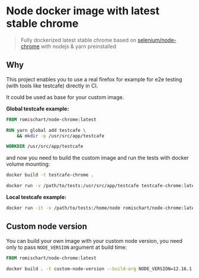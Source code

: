 # Node docker image with latest stable chrome

> Fully dockerized latest stable chrome based on [selenium/node-chrome](https://hub.docker.com/r/selenium/node-chrome) with nodejs & yarn preinstalled

## Why
This project enables you to use a real firefox for example for e2e testing (with tools like testcafe) directly in CI.

It could be used as base for your custom image.

**Global testcafe example:**
```dockerfile
FROM romischart/node-chrome:latest

RUN yarn global add testcafe \
    && mkdir -p /usr/src/app/testcafe

WORKDIR /usr/src/app/testcafe
```

and now you need to build the custom image and run the tests with docker volume mounting:
```bash
docker build -t testcafe-chrome .

docker run -v /path/to/tests:/usr/src/app/testcafe testcafe-chrome:latest testcafe chrome:headless -s *.testcafe.js
```

**Local testcafe example:**
```bash
docker run -it -v /path/to/tests:/home/node romischart/node-chrome:latest yarn testcafe chrome:headless
```

## Custom node version
You can build your own image with your custom node version, you need only to pass `NODE_VERSION` argument at build time:

```dockerfile
FROM romischart/node-chrome:latest
```

```bash
docker build . -t custom-node-version --build-arg NODE_VERSION=12.16.1
```